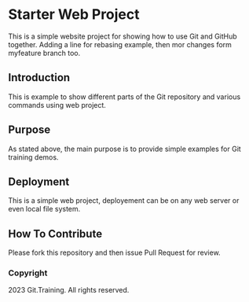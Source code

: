 
# Starter Web Project

This is a simple website project for showing how to use Git and GitHub together. Adding a line for rebasing example, then mor changes form myfeature branch too.

## Introduction

This is example to show different parts of the Git repository and various commands using web project.

## Purpose

As stated above, the main purpose is to provide simple examples for Git training demos.

## Deployment

This is a simple web project, deployement can be on any web server or even local file system.

## How To Contribute

Please fork this repository and then issue Pull Request for review.

### Copyright

2023 Git.Training. All rights reserved.
